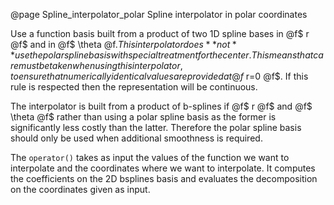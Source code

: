 @page Spline_interpolator_polar Spline interpolator in polar coordinates

Use a function basis built from a product of two 1D spline bases in @f$ r @f$ and in @f$ \theta @f$. This interpolator does **not** use the polar spline basis with special treatment for the center. This means that care must be taken when using this interpolator, to ensure that numerically identical values are provided at @f$ r=0 @f$. If this rule is respected then the representation will be continuous.

The interpolator is built from a product of b-splines if @f$ r @f$ and @f$ \theta @f$ rather than using a polar spline basis as the former is significantly less costly than the latter. Therefore the polar spline basis should only be used when additional smoothness is required.


The `operator()` takes as input the values of the function we want to interpolate and the coordinates where we want to interpolate. It computes the coefficients on the 2D bsplines basis and evaluates the decomposition on the coordinates given as input. 

